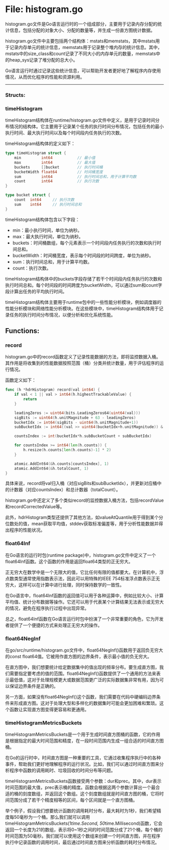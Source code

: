 # File: histogram.go

histogram.go文件是Go语言运行时的一个组成部分，主要用于记录内存分配的统计信息，包括分配的对象大小、分配的数量等，并生成一份直方图统计数据。

histogram.go文件中主要包括两个结构体：mstats和memstats，其中mstats用于记录内存单元的统计信息，memstats用于记录整个堆内存的统计信息。其中，mstats中的size_class和count记录了不同大小的内存单元的数量，memstats中的heap_sys记录了堆分配的总大小。

Go语言运行时通过记录这些统计信息，可以帮助开发者更好地了解程序内存使用情况，从而优化程序的性能和资源利用。




---

### Structs:

### timeHistogram

timeHistogram结构体在runtime/histogram.go文件中定义，是用于记录时间分布情况的结构体。它主要用于记录某个任务的执行时间分布情况，包括任务的最小执行时间、最大执行时间以及每个时间段内任务执行的次数。

timeHistogram结构体的定义如下：

```go
type timeHistogram struct {
    min         int64           // 最小值
    max         int64           // 最大值
    buckets     []bucket        // 执行时间桶
    bucketWidth float64         // 时间桶宽度
    sum         int64           // 执行时间总和，用于计算平均数
    count       int64           // 执行次数
}

type bucket struct {
    count  int64     // 执行次数
    sum    int64     // 执行时间总和
}
```

timeHistogram结构体包含以下字段：

- min：最小执行时间，单位为纳秒。
- max：最大执行时间，单位为纳秒。
- buckets：时间桶数组，每个元素表示一个时间段内任务执行的次数和执行时间总和。
- bucketWidth：时间桶宽度，表示每个时间段的时间跨度，单位为纳秒。
- sum：执行时间总和，用于计算平均数。
- count：执行次数。

timeHistogram结构体中的buckets字段存储了若干个时间段内任务执行的次数和执行时间总和。每个时间段的时间跨度为bucketWidth，可以通过sum和count字段计算出任务的平均执行时间。

timeHistogram结构体主要用于runtime包中的一些性能分析模块，例如调度器的性能分析模块和网络性能分析模块。在这些模块中，timeHistogram结构体用于记录任务的执行时间分布情况，以便分析和优化系统性能。



## Functions:

### record

histogram.go中的record函数定义了记录性能数据的方法，即将监控数据入桶。其作用是将收集到的性能数据按照范围（桶）分类并统计数量，用于评估程序的运行情况。

函数定义如下：
```go
func (h *hdrHistogram) record(val int64) {
    if val < 1 || val > int64(h.highestTrackableValue) {
        return
    }

    leadingZeros := uint64(bits.LeadingZeros64(uint64(val)))
    sigBits := uint64(h.unitMagnitude + 63 - leadingZeros)
    bucketIdx := int64(sigBits - uint64(h.unitMagnitude+1))
    subBucketIdx := int64((val >> uint64(bucketIdx+h.unitMagnitude)) & (h.subBucketMask - 1))

    countsIndex := int(bucketIdx*h.subBucketCount + subBucketIdx)

    for countsIndex >= int64(len(h.counts)) {
        h.resize(h.counts[len(h.counts)-1] * 2)
    }

    atomic.AddInt64(&h.counts[countsIndex], 1)
    atomic.AddInt64(&h.totalCount, 1)
}
```

具体来说，record将val归入桶（对应sigBits和subBucketIdx），并更新对应桶中的计数器（对应countsIndex）和总计数器（totalCount）。

histogram.go中还定义了多个类似record的监控数据入桶方法，包括recordValue和recordCorrectedValue等。

此外，hdrHistogram类型还提供了其他方法，如valueAtQuantile用于得到某个分位数处的值，mean获取平均值，stddev获取标准偏差等，用于分析性能数据并得出程序的性能状况。



### float64Inf

在Go语言的运行时包(runtime package)中，histogram.go文件中定义了一个float64Inf函数。这个函数的作用是返回float64类型的正无穷大。

正无穷大在数学中是一个无限大的值，它比任何有限的值都要大。在计算机中，浮点数类型通常使用指数表示法，因此可以用特殊的IEEE 754标准浮点数表示正无穷大，这样可以在计算中进行处理，同时保持数学的一致性。

在Go语言中，float64Inf函数的返回值可以用于各种运算中，例如比较大小、计算平均值、统计分布数据等操作。它还可以用于代表某个计算结果无法表示或无穷大的情况，避免在程序执行过程中出现异常。

总之，float64Inf函数在Go语言运行时包中扮演了一个非常重要的角色，它为开发者提供了一个便捷的方式来处理正无穷大的操作。



### float64NegInf

在go/src/runtime/histogram.go文件中，float64NegInf()函数用于返回负无穷大的const float64值。它被用作直方图的边界条件，表示最小值的负无穷大。

在直方图中，我们想要统计给定数据集中的值出现的频率分布。要生成直方图，我们需要指定要考虑的值的范围。float64NegInf()函数提供了一个通用的方法来表示最低值，这对于处理规模更大或数据范围更广泛的实际数据集非常有用，因为可以保证边界条件是正确的。

另一方面，如果没有float64NegInf()这个函数，我们需要在代码中硬编码边界条件来形成直方图。这对于处理大型和多样化的数据集时可能会更加困难和繁琐。这个函数让实现直方图变得更容易和更通用。



### timeHistogramMetricsBuckets

timeHistogramMetricsBuckets是一个用于生成时间直方图桶的函数，它的作用是根据指定的最大时间范围和精度，在一段时间范围内生成一组合适的时间直方图桶。

在Go的运行时中，时间直方图是一种重要的工具，它通过收集程序执行中的各种事件，帮助我们更好地理解程序的运行状况。比如，我们可以通过时间直方图来分析程序中函数的调用耗时、垃圾回收的时间分布等问题。

timeHistogramMetricsBuckets函数接受两个参数：dur和prec。其中，dur表示时间范围的最大值，prec表示桶的精度。函数会根据这两个参数计算出一个最合适的桶的刻度数组，并返回这个数组。这个刻度数组就是时间直方图的桶，它将时间范围分成了若干个精度相等的区间，每个区间就是一个直方图桶。

举个例子，假设我们想要统计函数的调用耗时分布，最大耗时为1秒，我们希望精度每50毫秒为一个桶。那么我们就可以调用timeHistogramMetricsBuckets(1*time.Second, 50*time.Millisecond)函数，它会返回一个长度为21的数组，表示将0~1秒之间的时间范围分成了21个桶，每个桶的时间范围为50毫秒。我们就可以使用这个数组来创建一个时间直方图，并在程序执行中记录函数的调用时间，最后通过时间直方图来分析函数的耗时分布情况。



